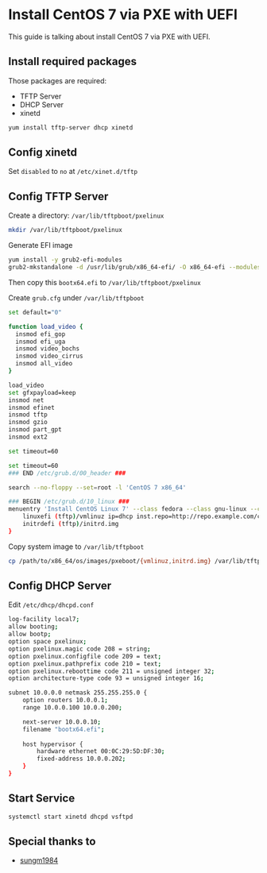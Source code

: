 # Install CentOS 7 via PXE with UEFI

This guide is talking about install CentOS 7 via PXE with UEFI.

## Install required packages

Those packages are required:

- TFTP Server
- DHCP Server
- xinetd

```sh
yum install tftp-server dhcp xinetd
```

## Config xinetd

Set `disabled` to `no` at `/etc/xinet.d/tftp`

## Config TFTP Server

Create a directory: `/var/lib/tftpboot/pxelinux`

```sh
mkdir /var/lib/tftpboot/pxelinux
```

Generate EFI image

```sh
yum install -y grub2-efi-modules
grub2-mkstandalone -d /usr/lib/grub/x86_64-efi/ -O x86_64-efi --modules="tftp net efinet linux part_gpt efifwsetup" -o bootx64.efi
```

Then copy this `bootx64.efi` to `/var/lib/tftpboot/pxelinux`

Create `grub.cfg` under `/var/lib/tftpboot`

```sh
set default="0"

function load_video {
  insmod efi_gop
  insmod efi_uga
  insmod video_bochs
  insmod video_cirrus
  insmod all_video
}

load_video
set gfxpayload=keep
insmod net
insmod efinet
insmod tftp
insmod gzio
insmod part_gpt
insmod ext2

set timeout=60

set timeout=60
### END /etc/grub.d/00_header ###

search --no-floppy --set=root -l 'CentOS 7 x86_64'

### BEGIN /etc/grub.d/10_linux ###
menuentry 'Install CentOS Linux 7' --class fedora --class gnu-linux --class gnu --class os {
	linuxefi (tftp)/vmlinuz ip=dhcp inst.repo=http://repo.example.com/centos/7/os/x86_64/
	initrdefi (tftp)/initrd.img
}
```

Copy system image to `/var/lib/tftpboot`

```sh
cp /path/to/x86_64/os/images/pxeboot/{vmlinuz,initrd.img} /var/lib/tftpboot
```

## Config DHCP Server

Edit `/etc/dhcp/dhcpd.conf`

```sh
log-facility local7;
allow booting;
allow bootp;
option space pxelinux;
option pxelinux.magic code 208 = string;
option pxelinux.configfile code 209 = text;
option pxelinux.pathprefix code 210 = text;
option pxelinux.reboottime code 211 = unsigned integer 32;
option architecture-type code 93 = unsigned integer 16;

subnet 10.0.0.0 netmask 255.255.255.0 {
	option routers 10.0.0.1;
	range 10.0.0.100 10.0.0.200;

	next-server 10.0.0.10;
	filename "bootx64.efi";
	
	host hypervisor {
		hardware ethernet 00:0C:29:5D:DF:30;
		fixed-address 10.0.0.202;
	}
}
```
## Start Service

```sh
systemctl start xinetd dhcpd vsftpd
```

## Special thanks to

- [sungm1984](http://blog.chinaunix.net/uid-22621471-id-4980582.html)